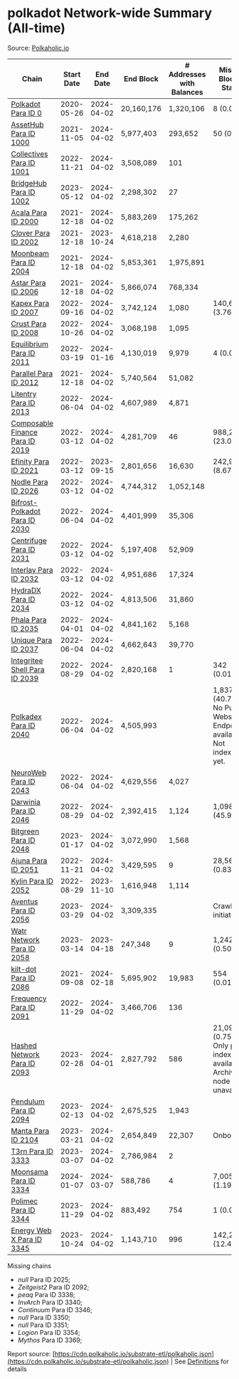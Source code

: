 # polkadot Network-wide Summary (All-time)

Source: [Polkaholic.io](https://polkaholic.io)


| Chain            | Start Date | End Date | End Block | # Addresses with Balances | Missing Blocks / Status |
| ---------------- | ---------- | ---------| --------- | ------------------------- | ----------------------- |
| [Polkadot Para ID 0](/polkadot/0-polkadot) | 2020-05-26 | 2024-04-02 | 20,160,176 |  1,320,106 | 8 (0.00%)  |
| [AssetHub Para ID 1000](/polkadot/1000-assethub) | 2021-11-05 | 2024-04-02 | 5,977,403 |  293,652 | 50 (0.00%)  |
| [Collectives Para ID 1001](/polkadot/1001-collectives) | 2022-11-21 | 2024-04-02 | 3,508,089 |  101 |    |
| [BridgeHub Para ID 1002](/polkadot/1002-bridgehub) | 2023-05-12 | 2024-04-02 | 2,298,302 |  27 |    |
| [Acala Para ID 2000](/polkadot/2000-acala) | 2021-12-18 | 2024-04-02 | 5,883,269 |  175,262 |    |
| [Clover Para ID 2002](/polkadot/2002-clover) | 2021-12-18 | 2023-10-24 | 4,618,218 |  2,280 |    |
| [Moonbeam Para ID 2004](/polkadot/2004-moonbeam) | 2021-12-18 | 2024-04-02 | 5,853,361 |  1,975,891 |    |
| [Astar Para ID 2006](/polkadot/2006-astar) | 2021-12-18 | 2024-04-02 | 5,866,074 |  768,334 |    |
| [Kapex Para ID 2007](/polkadot/2007-kapex) | 2022-09-16 | 2024-04-02 | 3,742,124 |  1,080 | 140,668 (3.76%)  |
| [Crust Para ID 2008](/polkadot/2008-crust) | 2022-10-26 | 2024-04-02 | 3,068,198 |  1,095 |    |
| [Equilibrium Para ID 2011](/polkadot/2011-equilibrium) | 2022-03-19 | 2024-01-16 | 4,130,019 |  9,979 | 4 (0.00%)  |
| [Parallel Para ID 2012](/polkadot/2012-parallel) | 2021-12-18 | 2024-04-02 | 5,740,564 |  51,082 |    |
| [Litentry Para ID 2013](/polkadot/2013-litentry) | 2022-06-04 | 2024-04-02 | 4,607,989 |  4,871 |    |
| [Composable Finance Para ID 2019](/polkadot/2019-composable) | 2022-03-12 | 2024-04-02 | 4,281,709 |  46 | 988,228 (23.08%)  |
| [Efinity Para ID 2021](/polkadot/2021-efinity) | 2022-03-12 | 2023-09-15 | 2,801,656 |  16,630 | 242,949 (8.67%)  |
| [Nodle Para ID 2026](/polkadot/2026-nodle) | 2022-03-12 | 2024-04-02 | 4,744,312 |  1,052,148 |    |
| [Bifrost-Polkadot Para ID 2030](/polkadot/2030-bifrost) | 2022-06-04 | 2024-04-02 | 4,401,999 |  35,306 |    |
| [Centrifuge Para ID 2031](/polkadot/2031-centrifuge) | 2022-03-12 | 2024-04-02 | 5,197,408 |  52,909 |    |
| [Interlay Para ID 2032](/polkadot/2032-interlay) | 2022-03-12 | 2024-04-02 | 4,951,686 |  17,324 |    |
| [HydraDX Para ID 2034](/polkadot/2034-hydradx) | 2022-03-12 | 2024-04-02 | 4,813,506 |  31,860 |    |
| [Phala Para ID 2035](/polkadot/2035-phala) | 2022-04-01 | 2024-04-02 | 4,841,162 |  5,168 |    |
| [Unique Para ID 2037](/polkadot/2037-unique) | 2022-06-04 | 2024-04-02 | 4,662,643 |  39,770 |    |
| [Integritee Shell Para ID 2039](/polkadot/2039-integritee) | 2022-08-29 | 2024-04-02 | 2,820,168 |  1 | 342 (0.01%)  |
| [Polkadex Para ID 2040](/polkadot/2040-polkadex) | 2022-06-04 | 2024-04-02 | 4,505,993 |   | 1,837,143 (40.77%) No Public Websocket Endpoint available: Not indexing yet. |
| [NeuroWeb Para ID 2043](/polkadot/2043-neuroweb) | 2022-06-04 | 2024-04-02 | 4,629,556 |  4,027 |    |
| [Darwinia Para ID 2046](/polkadot/2046-darwinia) | 2022-08-29 | 2024-04-02 | 2,392,415 |  1,124 | 1,098,047 (45.90%)  |
| [Bitgreen Para ID 2048](/polkadot/2048-bitgreen) | 2023-01-17 | 2024-04-02 | 3,072,990 |  1,568 |    |
| [Ajuna Para ID 2051](/polkadot/2051-ajuna) | 2022-11-21 | 2024-04-02 | 3,429,595 |  9 | 28,565 (0.83%)  |
| [Kylin Para ID 2052](/polkadot/2052-kylin) | 2022-08-29 | 2023-11-10 | 1,616,948 |  1,114 |    |
| [Aventus Para ID 2056](/polkadot/2056-aventus) | 2023-03-29 | 2024-04-02 | 3,309,335 |   |   Crawling initiated |
| [Watr Network Para ID 2058](/polkadot/2058-watr) | 2023-03-14 | 2023-04-18 | 247,348 |  9 | 1,242 (0.50%)  |
| [kilt-dot Para ID 2086](/polkadot/2086-kilt) | 2021-09-08 | 2024-02-18 | 5,695,902 |  19,983 | 554 (0.01%)  |
| [Frequency Para ID 2091](/polkadot/2091-frequency) | 2022-11-29 | 2024-04-02 | 3,466,706 |  136 |    |
| [Hashed Network Para ID 2093](/polkadot/2093-hashed) | 2023-02-28 | 2024-04-01 | 2,827,792 |  586 | 21,096 (0.75%) Only partial index available: Archive node unavailable |
| [Pendulum Para ID 2094](/polkadot/2094-pendulum) | 2023-02-13 | 2024-04-02 | 2,675,525 |  1,943 |    |
| [Manta Para ID 2104](/polkadot/2104-manta) | 2023-03-21 | 2024-04-02 | 2,654,849 |  22,307 |   Onboarding |
| [T3rn Para ID 3333](/polkadot/3333-t3rn) | 2023-03-07 | 2024-04-02 | 2,786,984 |  2 |    |
| [Moonsama Para ID 3334](/polkadot/3334-moonsama) | 2024-01-07 | 2024-03-07 | 588,786 |  4 | 7,005 (1.19%)  |
| [Polimec Para ID 3344](/polkadot/3344-polimec) | 2023-11-29 | 2024-04-02 | 883,492 |  754 | 1 (0.00%)  |
| [Energy Web X Para ID 3345](/polkadot/3345-energywebx) | 2023-10-24 | 2024-04-02 | 1,143,710 |  996 | 142,272 (12.44%)  |

Missing chains


* *null* Para ID 2025; 
* *Zeitgeist2* Para ID 2092; 
* *peaq* Para ID 3338; 
* *InvArch* Para ID 3340; 
* *Continuum* Para ID 3346; 
* *null* Para ID 3350; 
* *null* Para ID 3351; 
* *Logion* Para ID 3354; 
* *Mythos* Para ID 3369; 

Report source: [https://cdn.polkaholic.io/substrate-etl/polkaholic.json](https://cdn.polkaholic.io/substrate-etl/polkaholic.json) | See [Definitions](/DEFINITIONS.md) for details
